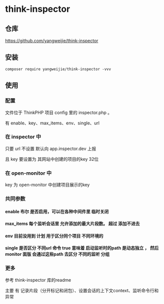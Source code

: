 # think-inspector

## 仓库

https://github.com/yangweijie/think-inspector

## 安装

`composer require yangweijie/think-inspector -vvv`

## 使用

### 配置

文件位于 ThinkPHP 项目 config 里的 inspector.php 。

有 enable、key、max_items、env、single、url

### 在 inspector 中

只要 url 不设置 默认向 app.inspector.dev 上报

且 key 要设置为 其网站中创建的项目的key  32位

### 在 open-monitor 中

key 为 open-monitor 中创建项目展示的key 

### 共同参数

#### enable 布尔 是否启用，可以在各种中间件里 临时关闭

#### max_items 每个监听会话里 允许添加的最大片段数。 超过 添加不进去

#### env 目前没用到 计划 用于区分同个项目 不同环境的

#### single  是否区分 不同url 命令 true 意味着 启动监听时的path 是动态独立 ， 然后 monitor 面版 会通过这些path 去区分 不同的监听 分组


### 更多



参考 think-inspector 库的readme

主要 有 记录片段（分开标记和闭包）、设置会话的上下文context、监听命令行和异常